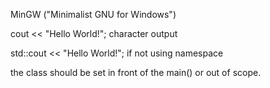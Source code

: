 MinGW ("Minimalist GNU for Windows")

cout << "Hello World!";
character output

std::cout << "Hello World!"; if not using namespace

the class should be set in front of the main() or out of scope.